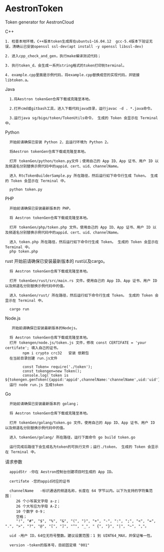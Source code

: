 # AestronToken
Token generator for AestronCloud

C++

    1. 检查本地环境，C++版本token生成库在ubuntu1~16.04.12  gcc-5.4版本下验证无误，清确认已安装openssl ssl-dev(apt install -y openssl libssl-dev)

    2. 进入cpp_check_and_gen，执行make编译测试代码；

    3. 执行token_d，会生成一系列string格式的token打印到terminal。

    4. example.cpp里面是示例代码，将example.cpp替换成您的实现代码，并链接libtoken.a。



Java

      1.将Aestron tokenGen仓库下载或克隆至本地。

      2.打开cmd或gitbash工具，进入下载代码java目录，运行javac -d . *.java命令。

      3.运行java sg/bigo/token/TokenUtils命令， 生成的 Token 会显示在 Terminal 中。



Python

      开始前请确保已安装 Python 2，且运行环境为 Python 2。

      将Aestron tokenGen仓库下载或克隆至本地。
      
      打开 tokenGen/python/token.py文件；使用自己的 App ID、App 证书、用户 ID 以及频道名分别替换示例代码中的appid、cert、uid、channelName。
      
      进入 RtcTokenBuilderSample.py 所在路径，然后运行如下命令行生成 Token。 生成的 Token 会显示在 Terminal 中。

      python token.py


PHP
       
      开始前请确保已安装最新版本的 PHP。

      将 Aestron tokenGen仓库下载或克隆至本地。
      
      打开 tokenGen/php/token.php 文件。使用自己的 App ID、App 证书、用户 ID 以及频道名分别替换示例代码中的appid、cert、uid、channelName。
      
      进入 token.php 所在路径，然后运行如下命令行生成 Token。 生成的 Token 会显示在 Terminal 中。
      php token.php


rust
      开始前请确保已安装最新版本的 rust以及cargo。

      将 Aestron tokenGen仓库下载或克隆至本地。
      
      打开 tokenGen/rust/src/main.rs 文件。使用自己的 App ID、App 证书、用户 ID 以及频道名分别替换示例代码中的值。
      
      进入 tokenGen/rust/ 所在路径，然后运行如下命令行生成 Token。 生成的 Token 会显示在 Terminal 中。

      cargo run



Node.js

       开始前请确保已安装最新版本的Nodejs。

      将 Aestron tokenGen仓库下载或克隆至本地。
      打开 tokengen/node.js/token.js 文件，修改 const CERTIFATE = 'your certifate'; 填入自己的证书。
            npm i crypto crc32   安装 依赖包
      在当前目录创建 run.js文件

            const Token= require('./token');
            const tokengen=new Token();
            console.log(`token is ${tokengen.genToken({appid:'appid',channelName:'channelName',uid:'uid'})}`)
      运行 node run.js 生成token



Go
       
      开始前请确保已安装最新版本的 golang；
      
      将 Aestron tokenGen仓库下载或克隆至本地。
      
      打开 tokenGen/golang/token.go 文件。使用自己的 App ID、App 证书、用户 ID 以及频道名分别替换示例代码中的值。
      
      进入 tokenGen/golang/ 所在路径，运行下面命令 go build token.go
      
      运行完成后路径下会生成名为token的可执行文件；运行./token， 生成的 Token 会显示在 Terminal 中。

请求参数
      
      appidStr -你在 Aestron控制台创建项目时生成的 App ID。
      
      certifate -您的appid对应的证书
      
      channelName	-标识通话的频道名称，长度在 64 字节以内。以下为支持的字符集范围：
         26 个小写英文字母 a-z；
         26 个大写应为字母 A-Z；
         10 个数字 0-9；
         空格；
         "!", "#", "$", "%", "&", "(", ")", "+", "-", ":", ";", "<", "=", ".", ">", "?", "@", "[", "]", "^", "_", " {", "}", "|", "~", ","。
         
      uid -用户 ID，64位无符号整数。建议设置范围：1 到 UINT64_MAX，并保证唯一性。
      
      version -token的版本号，目前固定填 "001"
